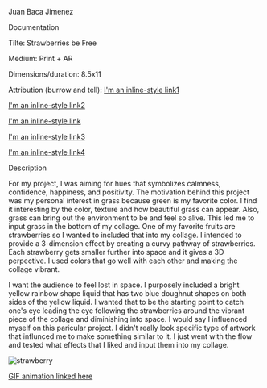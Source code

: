 Juan Baca Jimenez

Documentation

Tilte: Strawberries be Free

Medium: Print + AR
  
Dimensions/duration: 8.5x11
 
Attribution (burrow and tell): 
   [I'm an inline-style link1](https://www.pngguru.com/free-transparent-background-png-clipart-napny)
    
   [I'm an inline-style link2](https://www.pngguru.com/free-transparent-background-png-clipart-bmppa)
    
   [I'm an inline-style link](https://www.pngguru.com/free-transparent-background-png-clipart-bqptu)
    
   [I'm an inline-style link3](https://www.pngguru.com/free-transparent-background-png-clipart-nxsnu)
    
   [I'm an inline-style link4](https://www.pngguru.com/free-transparent-background-png-clipart-aytka)

Description



   For my project, I was aiming for hues that symbolizes calmness, confidence, happiness, and positivity. The motivation behind this project was my personal interest in grass because green is my favorite color. I find it interesting by the color, texture and how beautiful grass can appear. Also, grass can bring out the environment to be and feel so alive. This led me to input grass in the bottom of my collage. One of my favorite fruits are strawberries so I wanted to included that into my collage. I intended to provide a 3-dimension effect by creating a curvy pathway of strawberries. Each strawberry gets smaller further into space and it gives a 3D perpective. I used colors that go well with each other and making the collage vibrant.
   
   I want the audience to feel lost in space. I purposely included a bright yellow rainbow shape liquid that has two blue doughnut shapes on both sides of the yellow liquid. I wanted that to be the starting point to catch one's eye leading the eye following the strawberries around the vibrant piece of the collage and diminishing into space. I would say I influenced myself on this paricular project. I didn't really look specific type of artwork that influnced me to make something similar to it. I just went with the flow and tested what effects that I liked and input them into my collage.

   

![strawberry](https://imgur.com/jcMLZm2.png)



[GIF animation linked here](https://media.giphy.com/media/ViISxL82Cm1c7MDlUq/giphy.gif)

